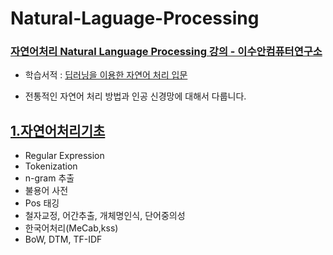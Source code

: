 # Natural-Laguage-Processing
### [자연어처리 Natural Language Processing 강의 - 이수안컴퓨터연구소](https://www.youtube.com/playlist?list=PL7ZVZgsnLwEEoHQAElEPg7l7T6nt25I3N)   
* 학습서적 : [딥러닝을 이용한 자연어 처리 입문](https://wikidocs.net/book/2155)  
- 전통적인 자연어 처리 방법과 인공 신경망에 대해서 다룹니다.    
  

## [1.자연어처리기초](https://github.com/gyqls/Natural-Laguage-Processing/blob/main/1.%EC%9E%90%EC%97%B0%EC%96%B4%EC%B2%98%EB%A6%AC%20%EA%B8%B0%EC%B4%88(NLP).ipynb)
* Regular Expression
* Tokenization
* n-gram 추출 
* 불용어 사전
* Pos 태깅
* 철자교정, 어간추출, 개체명인식, 단어중의성
* 한국어처리(MeCab,kss)
* BoW, DTM, TF-IDF
